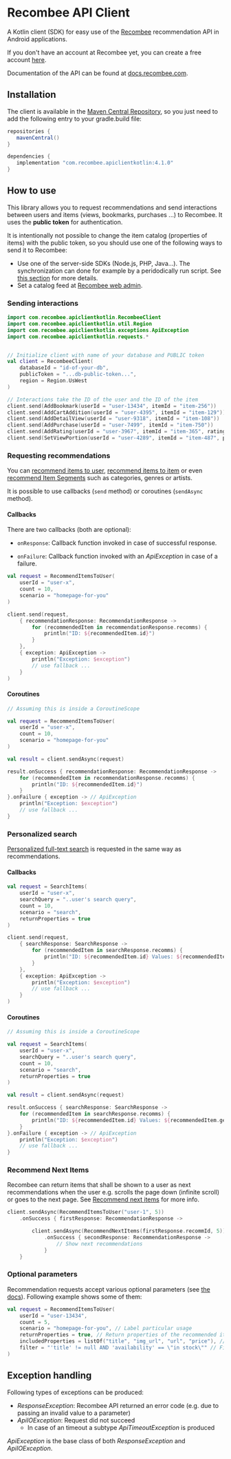 # Recombee API Client

A Kotlin client (SDK) for easy use of the [Recombee](https://www.recombee.com/) recommendation API in Android applications.

If you don't have an account at Recombee yet, you can create a free account [here](https://www.recombee.com/).

Documentation of the API can be found at [docs.recombee.com](https://docs.recombee.com/).

## Installation

The client is available in the [Maven Central Repository](https://mvnrepository.com/artifact/com.recombee/apiclientkotlin/), so you just need to add the following entry to your gradle.build file:

```gradle
repositories {
   mavenCentral()
}

dependencies {
   implementation "com.recombee.apiclientkotlin:4.1.0"
}
```

## How to use

This library allows you to request recommendations and send interactions between users and items (views, bookmarks, purchases ...) to Recombee. It uses the **public token** for authentication.

It is intentionally not possible to change the item catalog (properties of items) with the public token, so you should use one of the following ways to send it to Recombee:

 - Use one of the server-side SDKs (Node.js, PHP, Java...). The synchronization can done for example by a peridodically run script. See [this section](https://docs.recombee.com/gettingstarted.html#managing-item-catalog) for more details.
 - Set a catalog feed at [Recombee web admin](https://admin.recombee.com/).

### Sending interactions

```kotlin
import com.recombee.apiclientkotlin.RecombeeClient
import com.recombee.apiclientkotlin.util.Region
import com.recombee.apiclientkotlin.exceptions.ApiException
import com.recombee.apiclientkotlin.requests.*


// Initialize client with name of your database and PUBLIC token
val client = RecombeeClient(
    databaseId = "id-of-your-db",
    publicToken = "...db-public-token...",
    region = Region.UsWest
)

// Interactions take the ID of the user and the ID of the item
client.send(AddBookmark(userId = "user-13434", itemId = "item-256"))
client.send(AddCartAddition(userId = "user-4395", itemId = "item-129"))
client.send(AddDetailView(userId = "user-9318", itemId = "item-108"))
client.send(AddPurchase(userId = "user-7499", itemId = "item-750"))
client.send(AddRating(userId = "user-3967", itemId = "item-365", rating = 0.5))
client.send(SetViewPortion(userId = "user-4289", itemId = "item-487", portion = 0.3))
```

### Requesting recommendations

You can [recommend items to user](https://docs.recombee.com/api.html#recommend-items-to-user), [recommend items to item](https://docs.recombee.com/api.html#recommend-items-to-item) or even [recommend Item Segments](https://docs.recombee.com/api#recommend-item-segments-to-user) such as categories, genres or artists.

It is possible to use callbacks (`send` method) or coroutines (`sendAsync` method).

#### Callbacks

There are two callbacks (both are optional):
- `onResponse`: Callback function invoked in case of successful response.

- `onFailure`: Callback function invoked with an *ApiException* in case of a failure.

```kotlin
val request = RecommendItemsToUser(
    userId = "user-x", 
    count = 10, 
    scenario = "homepage-for-you"
)

client.send(request,
    { recommendationResponse: RecommendationResponse ->
        for (recommendedItem in recommendationResponse.recomms) {
            println("ID: ${recommendedItem.id}")
        }
    },
    { exception: ApiException ->
        println("Exception: $exception")
        // use fallback ...
    }
)
```


#### Coroutines

```kotlin
// Assuming this is inside a CoroutineScope

val request = RecommendItemsToUser(
    userId = "user-x", 
    count = 10, 
    scenario = "homepage-for-you"
)

val result = client.sendAsync(request)

result.onSuccess { recommendationResponse: RecommendationResponse ->
    for (recommendedItem in recommendationResponse.recomms) {
        println("ID: ${recommendedItem.id}")
    }
}.onFailure { exception -> // ApiException
    println("Exception: $exception")
    // use fallback ...
}

```

### Personalized search

[Personalized full-text search](https://docs.recombee.com/api.html#search-items) is requested in the same way as recommendations.

#### Callbacks

```kotlin
val request = SearchItems(
    userId = "user-x",
    searchQuery = "..user's search query",
    count = 10,
    scenario = "search",
    returnProperties = true
)

client.send(request,
    { searchResponse: SearchResponse ->
        for (recommendedItem in searchResponse.recomms) {
            println("ID: ${recommendedItem.id} Values: ${recommendedItem.getValues()}")
        }
    },
    { exception: ApiException ->
        println("Exception: $exception")
        // use fallback ...
    }
)
```


#### Coroutines

```kotlin
// Assuming this is inside a CoroutineScope

val request = SearchItems(
    userId = "user-x",
    searchQuery = "..user's search query",
    count = 10,
    scenario = "search",
    returnProperties = true
)

val result = client.sendAsync(request)

result.onSuccess { searchResponse: SearchResponse ->
    for (recommendedItem in searchResponse.recomms) {
        println("ID: ${recommendedItem.id} Values: ${recommendedItem.getValues()}")
    }
}.onFailure { exception -> // ApiException
    println("Exception: $exception")
    // use fallback ...
}
```

### Recommend Next Items

Recombee can return items that shall be shown to a user as next recommendations when the user e.g. scrolls the page down (infinite scroll) or goes to the next page. See [Recommend next items](https://docs.recombee.com/api.html#recommend-next-items) for more info.

```kotlin
client.sendAsync(RecommendItemsToUser("user-1", 5))
    .onSuccess { firstResponse: RecommendationResponse ->

        client.sendAsync(RecommendNextItems(firstResponse.recommId, 5))
            .onSuccess { secondResponse: RecommendationResponse ->
                // Show next recommendations
            }
    }
```

### Optional parameters

Recommendation requests accept various optional parameters (see [the docs](https://docs.recombee.com/api.html#recommendations)). Following example shows some of them:

```kotlin
val request = RecommendItemsToUser(
    userId = "user-13434",
    count = 5,
    scenario = "homepage-for-you", // Label particular usage
    returnProperties = true, // Return properties of the recommended items
    includedProperties = listOf("title", "img_url", "url", "price"), // Properties to be included in the response
    filter = "'title' != null AND 'availability' == \"in stock\"" // Filter condition
)
```

## Exception handling

Following types of exceptions can be produced:
- *ResponseException*: Recombee API returned an error code (e.g. due to passing an invalid value to a parameter)
- *ApiIOException*: Request did not succeed
  - In case of an timeout a subtype *ApiTimeoutException* is produced

*ApiException* is the base class of both *ResponseException* and *ApiIOException*.
